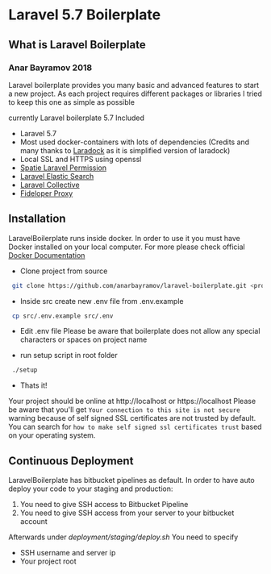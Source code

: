 # Laravel 5.7 Boilerplate

## What is Laravel Boilerplate

### Anar Bayramov 2018

Laravel boilerplate provides you many basic and advanced features to start a new project.
As each project requires different packages or libraries I tried to keep this one as simple as possible

currently Laravel boilerplate 5.7 Included

* Laravel 5.7
* Most used docker-containers with lots of dependencies (Credits and many thanks to [Laradock](https://github.com/laradock/laradock) as it is simplified version of laradock)
* Local SSL and HTTPS using openssl
* [Spatie Laravel Permission](https://github.com/spatie/laravel-permission)
* [Laravel Elastic Search](https://github.com/cviebrock/laravel-elasticsearch)
* [Laravel Collective](https://github.com/laravelcollective/html)
* [Fideloper Proxy](https://github.com/fideloper/proxy)


## Installation

LaravelBoilerplate runs inside docker. In order to use it you must have Docker installed on your local computer. For more please check official [Docker Documentation](https://docs.docker.com/install)



* Clone project from source

```bash
 git clone https://github.com/anarbayramov/laravel-boilerplate.git <project-name>
```
* Inside src create new .env file from .env.example
```bash
 cp src/.env.example src/.env
```

* Edit .env file Please be aware that boilerplate does not allow any special characters or spaces on project name

* run setup script in root folder

```bash
 ./setup
```
* Thats it!

Your project should be online at http://localhost or https://localhost
Please be aware that you'll get `Your connection to this site is not secure` warning because of self signed SSL certificates are not trusted by default. You can search for `how to make self signed ssl certificates trust` based on your operating system.



## Continuous Deployment

LaravelBoilerplate has bitbucket pipelines as default. In order to have auto deploy your code to your staging and production:
1) You need to give SSH access to Bitbucket Pipeline
2) You need to give SSH access from your server to your bitbucket account

Afterwards under *deployment/staging/deploy.sh* You need to specify
* SSH username and server ip
* Your project root
